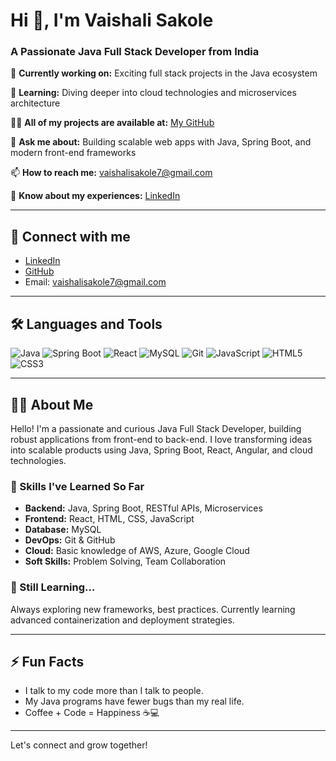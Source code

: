 # Hi 👋, I'm Vaishali Sakole
### A Passionate Java Full Stack Developer from India

🔭 **Currently working on:** Exciting full stack projects in the Java ecosystem

🌱 **Learning:** Diving deeper into cloud technologies and microservices architecture

👨‍💻 **All of my projects are available at:** [My GitHub](https://github.com/VaishaliSakole)

💬 **Ask me about:** Building scalable web apps with Java, Spring Boot, and modern front-end frameworks

📫 **How to reach me:** vaishalisakole7@gmail.com

📄 **Know about my experiences:** [LinkedIn](https://www.linkedin.com/in/vaishalisakole)

---

## 🚀 Connect with me
- [LinkedIn](https://www.linkedin.com/in/vaishalisakole)
- [GitHub](https://github.com/VaishaliSakole)
- Email: vaishalisakole7@gmail.com

---

## 🛠️ Languages and Tools

![Java](https://img.shields.io/badge/Java-007396?style=for-the-badge&logo=java&logoColor=white)
![Spring Boot](https://img.shields.io/badge/Spring_Boot-6DB33F?style=for-the-badge&logo=springboot&logoColor=white)
![React](https://img.shields.io/badge/React-20232A?style=for-the-badge&logo=react&logoColor=61DAFB)
![MySQL](https://img.shields.io/badge/MySQL-005C84?style=for-the-badge&logo=mysql&logoColor=white)
![Git](https://img.shields.io/badge/Git-F05032?style=for-the-badge&logo=git&logoColor=white)
![JavaScript](https://img.shields.io/badge/JavaScript-F7DF1E?style=for-the-badge&logo=javascript&logoColor=black)
![HTML5](https://img.shields.io/badge/HTML5-E34F26?style=for-the-badge&logo=html5&logoColor=white)
![CSS3](https://img.shields.io/badge/CSS3-1572B6?style=for-the-badge&logo=css3&logoColor=white)

---

## 👩‍💻 About Me

Hello! I'm a passionate and curious Java Full Stack Developer, building robust applications from front-end to back-end. I love transforming ideas into scalable products using Java, Spring Boot, React, Angular, and cloud technologies.

### 🧠 Skills I've Learned So Far
- **Backend:** Java, Spring Boot, RESTful APIs, Microservices
- **Frontend:** React, HTML, CSS, JavaScript
- **Database:** MySQL
- **DevOps:**  Git & GitHub
- **Cloud:** Basic knowledge of AWS, Azure, Google Cloud
- **Soft Skills:** Problem Solving, Team Collaboration

### 🚀 Still Learning...
Always exploring new frameworks, best practices. Currently learning advanced containerization and deployment strategies.

---

## ⚡ Fun Facts
- I talk to my code more than I talk to people.
- My Java programs have fewer bugs than my real life.
- Coffee + Code = Happiness ☕💻

---

Let's connect and grow together!  
